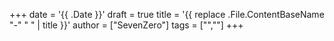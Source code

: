 +++
date = '{{ .Date }}'
draft = true
title = '{{ replace .File.ContentBaseName "-" " " | title }}'
author = ["SevenZero"]
tags = ["",""]
+++
